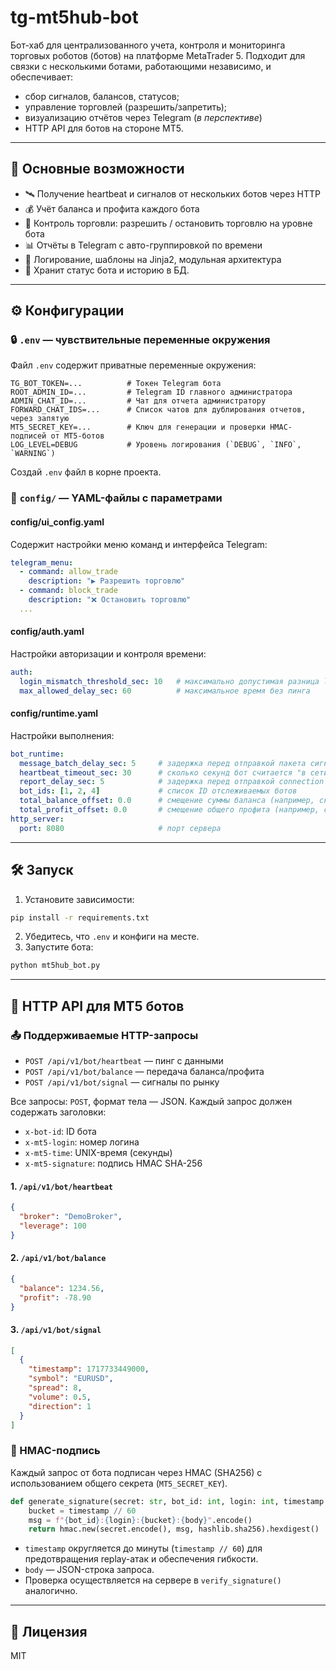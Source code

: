# tg-mt5hub-bot

Бот-хаб для централизованного учета, контроля и мониторинга торговых роботов (ботов) на платформе MetaTrader 5. Подходит для связки с несколькими ботами, работающими независимо, и обеспечивает:

- сбор сигналов, балансов, статусов;
- управление торговлей (разрешить/запретить);
- визуализацию отчётов через Telegram (*в перспективе*)
- HTTP API для ботов на стороне MT5.

---

## 🚀 Основные возможности

- 🛰️ Получение heartbeat и сигналов от нескольких ботов через HTTP
- 💰 Учёт баланса и профита каждого бота
- 👮 Контроль торговли: разрешить / остановить торговлю на уровне бота
- 📊 Отчёты в Telegram с авто-группировкой по времени
- 🧾 Логирование, шаблоны на Jinja2, модульная архитектура
- 💾 Хранит статус бота и историю в БД.

---

## ⚙️ Конфигурации

### 🔒 `.env` — чувствительные переменные окружения

Файл `.env` содержит приватные переменные окружения:

```
TG_BOT_TOKEN=...          # Токен Telegram бота
ROOT_ADMIN_ID=...         # Telegram ID главного администратора
ADMIN_CHAT_ID=...         # Чат для отчета администратору
FORWARD_CHAT_IDS=...      # Список чатов для дублирования отчетов, через запятую
MT5_SECRET_KEY=...        # Ключ для генерации и проверки HMAC-подписей от MT5-ботов
LOG_LEVEL=DEBUG           # Уровень логирования (`DEBUG`, `INFO`, `WARNING`)
```

Создай `.env` файл в корне проекта.

### 📁 `config/` — YAML-файлы с параметрами

#### config/ui\_config.yaml

Содержит настройки меню команд и интерфейса Telegram:

```yaml
telegram_menu:
  - command: allow_trade
    description: "▶️ Разрешить торговлю"
  - command: block_trade
    description: "❌ Остановить торговлю"
  ...
```

#### config/auth.yaml

Настройки авторизации и контроля времени:

```yaml
auth:
  login_mismatch_threshold_sec: 10   # максимально допустимая разница login
  max_allowed_delay_sec: 60          # максимальное время без пинга
```

#### config/runtime.yaml

Настройки выполнения:

```yaml
bot_runtime:
  message_batch_delay_sec: 5     # задержка перед отправкой пакета сигналов или балансов
  heartbeat_timeout_sec: 30      # сколько секунд бот считается "в сети" после последнего пинга
  report_delay_sec: 5            # задержка перед отправкой connection report
  bot_ids: [1, 2, 4]             # список ID отслеживаемых ботов
  total_balance_offset: 0.0      # смещение суммы баланса (например, скрыть часть суммы)
  total_profit_offset: 0.0       # смещение общего профита (например, скрыть часть доходности)
http_server:
  port: 8080                     # порт сервера
```

---

## 🛠 Запуск

1. Установите зависимости:

```bash
pip install -r requirements.txt
```

2. Убедитесь, что `.env` и конфиги на месте.
3. Запустите бота:

```bash
python mt5hub_bot.py
```

---

## 📡 HTTP API для MT5 ботов

### 📤 Поддерживаемые HTTP-запросы

- `POST /api/v1/bot/heartbeat` — пинг с данными
- `POST /api/v1/bot/balance` — передача баланса/профита
- `POST /api/v1/bot/signal` — сигналы по рынку

Все запросы: `POST`, формат тела — JSON.
Каждый запрос должен содержать заголовки:

* `x-bot-id`: ID бота
* `x-mt5-login`: номер логина
* `x-mt5-time`: UNIX-время (секунды)
* `x-mt5-signature`: подпись HMAC SHA-256


#### 1. `/api/v1/bot/heartbeat`

```json
{
  "broker": "DemoBroker",
  "leverage": 100
}
```

#### 2. `/api/v1/bot/balance`

```json
{
  "balance": 1234.56,
  "profit": -78.90
}
```

#### 3. `/api/v1/bot/signal`

```json
[
  {
    "timestamp": 1717733449000,
    "symbol": "EURUSD",
    "spread": 8,
    "volume": 0.5,
    "direction": 1
  }
]
```

### 🔐 HMAC-подпись

Каждый запрос от бота подписан через HMAC (SHA256) с использованием общего секрета (`MT5_SECRET_KEY`).

```python
def generate_signature(secret: str, bot_id: int, login: int, timestamp: int, body: str) -> str:
    bucket = timestamp // 60
    msg = f"{bot_id}:{login}:{bucket}:{body}".encode()
    return hmac.new(secret.encode(), msg, hashlib.sha256).hexdigest()
```

* `timestamp` округляется до минуты (`timestamp // 60`) для предотвращения replay-атак и обеспечения гибкости.
* `body` — JSON-строка запроса.
* Проверка осуществляется на сервере в `verify_signature()` аналогично.

---

## 📜 Лицензия

MIT
